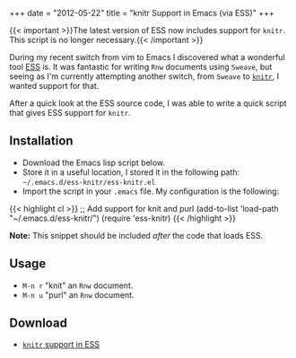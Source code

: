 +++
date = "2012-05-22"
title = "knitr Support in Emacs (via ESS)"
+++

{{< important >}}The latest version of ESS now includes support for `knitr`. This script is no longer necessary.{{< /important >}}

During my recent switch from vim to Emacs I discovered what a wonderful tool [ESS](http://ess.r-project.org/) is. It was fantastic for writing `Rnw` documents using `Sweave`, but seeing as I'm currently attempting another switch, from `Sweave` to [`knitr`](http://yihui.name/knitr/), I wanted support for that.

After a quick look at the ESS source code, I was able to write a quick script that gives ESS support for `knitr`.

## Installation

* Download the Emacs lisp script below.
* Store it in a useful location, I stored it in the following path: `~/.emacs.d/ess-knitr/ess-knitr.el`
* Import the script in your `.emacs` file. My configuration is the following:

{{< highlight cl >}}
;; Add support for knit and purl
(add-to-list 'load-path "~/.emacs.d/ess-knitr/")
(require 'ess-knitr)
{{< /highlight >}}

**Note:** This snippet should be included *after* the code that loads ESS.

## Usage

* `M-n r` "knit" an `Rnw` document.
* `M-n u` "purl" an `Rnw` document.

## Download

* [`knitr` support in ESS](/files/ess-knitr.el)
